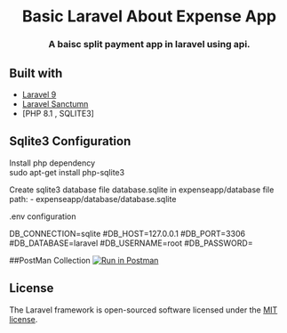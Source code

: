 
<h1 align="center">Basic Laravel About Expense App</h1>
<h3 align="center">A baisc split payment app in laravel using api.</h3>

## Built with
- [Laravel 9](https://github.com/laravel/framework)
- [Laravel Sanctumn](https://github.com/laravel/sanctum)
- [PHP 8.1 , SQLITE3]

## Sqlite3  Configuration
Install php dependency  
sudo apt-get install php-sqlite3

Create sqlite3 database file  database.sqlite in expenseapp/database
file path: - expenseapp/database/database.sqlite

.env configuration

DB_CONNECTION=sqlite
#DB_HOST=127.0.0.1
#DB_PORT=3306
#DB_DATABASE=laravel
#DB_USERNAME=root
#DB_PASSWORD=

##PostMan Collection 
[![Run in Postman](https://run.pstmn.io/button.svg)](https://app.getpostman.com/run-collection/1bb74f6ea809459ee79a?action=collection%2Fimport)

## License
The Laravel framework is open-sourced software licensed under the [MIT license](https://opensource.org/licenses/MIT).
